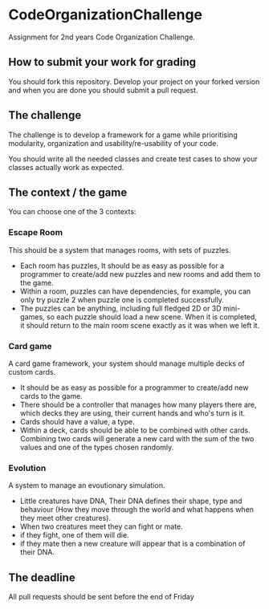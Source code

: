 # CodeOrganizationChallenge
Assignment for 2nd years Code Organization Challenge. 

## How to submit your work for grading
You should fork this repository. Develop your project on your forked version and when you are done you should submit a pull request. 

## The challenge
The challenge is to develop a framework for a game while prioritising modularity, organization and usability/re-usability of your code.

You should write all the needed classes and create test cases to show your classes actually work as expected.

## The context / the game
You can choose one of the 3 contexts:

### Escape Room
This should be a system that manages rooms, with sets of puzzles. 
* Each room has puzzles, It should be as easy as possible for a programmer to create/add new puzzles and new rooms and add them to the game.
* Within a room, puzzles can have dependencies, for example, you can only try puzzle 2 when puzzle one is completed successfully.
* The puzzles can be anything, including full fledged 2D or 3D mini-games, so each puzzle should load a new scene. When it is completed, it should return to the main room scene exactly as it was when we left it.

### Card game
A card game framework, your system should manage multiple decks of custom cards. 
* It should be as easy as possible for a programmer to create/add new cards to the game.
* There should be a controller that manages how many players there are, which decks they are using, their current hands and who's turn is it.
* Cards should have a value, a type.
* Within a deck, cards should be able to be combined with other cards. Combining two cards will generate a new card with the sum of the two values and one of the types chosen randomly.

### Evolution
A system to manage an evoutionary simulation.
* Little creatures have DNA, Their DNA defines their shape, type and behaviour (How they move through the world and what happens when they meet other creatures).
* When two creatures meet they can fight or mate.
* if they fight, one of them will die.
* if they mate then a new creature will appear that is a combination of their DNA.


## The deadline
All pull requests should be sent before the end of Friday 


